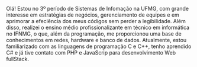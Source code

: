 Olá! 
  Estou no 3º período de Sistemas de Infomação na UFMG, com grande interesse em estratégias de negócios, gerenciamento de equipes e em aprimorar a efeciência dos meus códigos sem perder a legibilidade. 
  Além disso, realizei o ensino médio profissionalizante em técnico em informática no IFNMG, o que, além da programação, me proporcionou uma base de conhecimentos em redes, hardware e banco de dados.
  Atualmente, estou familiarizado com as linguagens de programação C e C++, tenho aprendido C# e já tive contato com PHP e JavaScrip para desenvolvimento Web fullStack.
